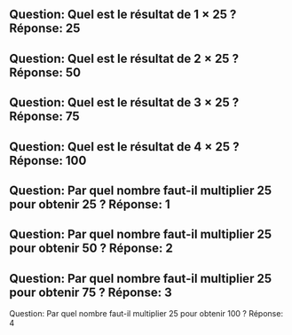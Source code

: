 Question: Quel est le résultat de $1 \times 25$ ?
Réponse: $25$
---
Question: Quel est le résultat de $2 \times 25$ ?
Réponse: $50$
---
Question: Quel est le résultat de $3 \times 25$ ?
Réponse: $75$
---
Question: Quel est le résultat de $4 \times 25$ ?
Réponse: $100$
---
Question: Par quel nombre faut-il multiplier $25$ pour obtenir $25$ ?
Réponse: $1$
---
Question: Par quel nombre faut-il multiplier $25$ pour obtenir $50$ ?
Réponse: $2$
---
Question: Par quel nombre faut-il multiplier $25$ pour obtenir $75$ ?
Réponse: $3$
---
Question: Par quel nombre faut-il multiplier $25$ pour obtenir $100$ ?
Réponse: $4$
